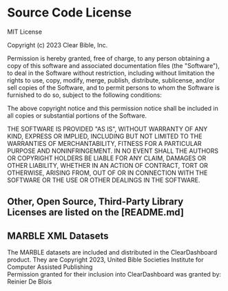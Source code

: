 # Source Code License

MIT License

Copyright (c) 2023 Clear Bible, Inc.

Permission is hereby granted, free of charge, to any person obtaining a copy
of this software and associated documentation files (the "Software"), to deal
in the Software without restriction, including without limitation the rights
to use, copy, modify, merge, publish, distribute, sublicense, and/or sell
copies of the Software, and to permit persons to whom the Software is
furnished to do so, subject to the following conditions:

The above copyright notice and this permission notice shall be included in all
copies or substantial portions of the Software.

THE SOFTWARE IS PROVIDED "AS IS", WITHOUT WARRANTY OF ANY KIND, EXPRESS OR
IMPLIED, INCLUDING BUT NOT LIMITED TO THE WARRANTIES OF MERCHANTABILITY,
FITNESS FOR A PARTICULAR PURPOSE AND NONINFRINGEMENT. IN NO EVENT SHALL THE
AUTHORS OR COPYRIGHT HOLDERS BE LIABLE FOR ANY CLAIM, DAMAGES OR OTHER
LIABILITY, WHETHER IN AN ACTION OF CONTRACT, TORT OR OTHERWISE, ARISING FROM,
OUT OF OR IN CONNECTION WITH THE SOFTWARE OR THE USE OR OTHER DEALINGS IN THE
SOFTWARE.

## Other, Open Source, Third-Party Library Licenses are listed on the [README.md]

## MARBLE XML Datasets
The MARBLE datasets are included and distributed in the ClearDashboard product.  They are 
Copyright 2023, United Bible Societies Institute for Computer Assisted Publishing  
Permission granted for their inclusion into ClearDashboard was granted by: Reinier De Blois